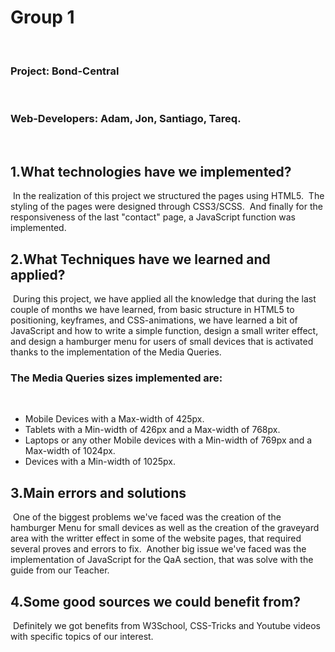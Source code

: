 # Group 1
​
### Project: Bond-Central
​
### Web-Developers: Adam, Jon, Santiago, Tareq.
​
## 1.What technologies have we implemented?
​
In the realization of this project we structured the pages using HTML5.
​
The styling of the pages were designed through CSS3/SCSS.
​
And finally for the responsiveness of the last "contact" page, a JavaScript function was implemented.
​
## 2.What Techniques have we learned and applied?
​
During this project, we have applied all the knowledge that during the last couple of months we have learned, from basic structure in HTML5 to positioning, keyframes, and CSS-animations, we have learned a bit of JavaScript and how to write a simple function, design a small writer effect, and design a hamburger menu for users of small devices that is activated thanks to the implementation of the Media Queries.
​
### The Media Queries sizes implemented are:
​
- Mobile Devices with a Max-width of 425px.
​
- Tablets with a Min-width of 426px and a Max-width of 768px.
​
- Laptops or any other Mobile devices with a Min-width of 769px and a Max-width of 1024px.
​
- Devices with a Min-width of 1025px.
​
## 3.Main errors and solutions
​
One of the biggest problems we've faced was the creation of the hamburger Menu for small devices as well as the creation of the graveyard area with the writter effect in some of the website pages, that required several proves and errors to fix.
​
Another big issue we've faced was the implementation of JavaScript for the QaA section, that was solve with the guide from our Teacher.
​
## 4.Some good sources we could benefit from?
​
Definitely we got benefits from W3School, CSS-Tricks and Youtube videos with specific topics of our interest.
